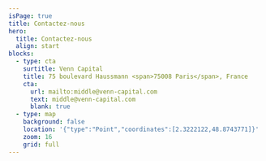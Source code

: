```yaml
---
isPage: true
title: Contactez-nous
hero:
  title: Contactez-nous
  align: start
blocks:
  - type: cta
    surtitle: Venn Capital
    title: 75 boulevard Haussmann <span>75008 Paris</span>, France
    cta:
      url: mailto:middle@venn-capital.com
      text: middle@venn-capital.com
      blank: true
  - type: map
    background: false
    location: '{"type":"Point","coordinates":[2.3222122,48.8743771]}'
    zoom: 16
    grid: full
---
```

